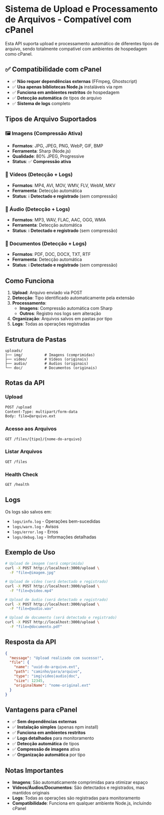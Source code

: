 # Sistema de Upload e Processamento de Arquivos - Compatível com cPanel

Esta API suporta upload e processamento automático de diferentes tipos de arquivo, sendo totalmente compatível com ambientes de hospedagem como cPanel.

## ✅ Compatibilidade com cPanel

- ✅ **Não requer dependências externas** (FFmpeg, Ghostscript)
- ✅ **Usa apenas bibliotecas Node.js** instaláveis via npm
- ✅ **Funciona em ambientes restritos** de hospedagem
- ✅ **Detecção automática** de tipos de arquivo
- ✅ **Sistema de logs** completo

## Tipos de Arquivo Suportados

### 🖼️ Imagens (Compressão Ativa)
- **Formatos**: JPG, JPEG, PNG, WebP, GIF, BMP
- **Ferramenta**: Sharp (Node.js)
- **Qualidade**: 80% JPEG, Progressive
- **Status**: ✅ **Compressão ativa**

### 🎥 Vídeos (Detecção + Logs)
- **Formatos**: MP4, AVI, MOV, WMV, FLV, WebM, MKV
- **Ferramenta**: Detecção automática
- **Status**: ℹ️ **Detectado e registrado** (sem compressão)

### 🎵 Áudio (Detecção + Logs)
- **Formatos**: MP3, WAV, FLAC, AAC, OGG, WMA
- **Ferramenta**: Detecção automática
- **Status**: ℹ️ **Detectado e registrado** (sem compressão)

### 📄 Documentos (Detecção + Logs)
- **Formatos**: PDF, DOC, DOCX, TXT, RTF
- **Ferramenta**: Detecção automática
- **Status**: ℹ️ **Detectado e registrado** (sem compressão)

## Como Funciona

1. **Upload**: Arquivo enviado via POST
2. **Detecção**: Tipo identificado automaticamente pela extensão
3. **Processamento**: 
   - **Imagens**: Compressão automática com Sharp
   - **Outros**: Registro nos logs sem alteração
4. **Organização**: Arquivos salvos em pastas por tipo
5. **Logs**: Todas as operações registradas

## Estrutura de Pastas

```
uploads/
├── img/          # Imagens (comprimidas)
├── video/        # Vídeos (originais)
├── audio/        # Áudios (originais)
└── doc/          # Documentos (originais)
```

## Rotas da API

### Upload
```bash
POST /upload
Content-Type: multipart/form-data
Body: file=@arquivo.ext
```

### Acesso aos Arquivos
```bash
GET /files/{tipo}/{nome-do-arquivo}
```

### Listar Arquivos
```bash
GET /files
```

### Health Check
```bash
GET /health
```

## Logs

Os logs são salvos em:
- `logs/info.log` - Operações bem-sucedidas
- `logs/warn.log` - Avisos
- `logs/error.log` - Erros
- `logs/debug.log` - Informações detalhadas

## Exemplo de Uso

```bash
# Upload de imagem (será comprimida)
curl -X POST http://localhost:3000/upload \
  -F "file=@imagem.jpg"

# Upload de vídeo (será detectado e registrado)
curl -X POST http://localhost:3000/upload \
  -F "file=@video.mp4"

# Upload de áudio (será detectado e registrado)
curl -X POST http://localhost:3000/upload \
  -F "file=@audio.wav"

# Upload de documento (será detectado e registrado)
curl -X POST http://localhost:3000/upload \
  -F "file=@documento.pdf"
```

## Resposta da API

```json
{
  "message": "Upload realizado com sucesso!",
  "file": {
    "name": "uuid-do-arquivo.ext",
    "path": "caminho/para/arquivo",
    "type": "img|video|audio|doc",
    "size": 12345,
    "originalName": "nome-original.ext"
  }
}
```

## Vantagens para cPanel

- ✅ **Sem dependências externas**
- ✅ **Instalação simples** (apenas npm install)
- ✅ **Funciona em ambientes restritos**
- ✅ **Logs detalhados** para monitoramento
- ✅ **Detecção automática** de tipos
- ✅ **Compressão de imagens** ativa
- ✅ **Organização automática** por tipo

## Notas Importantes

- **Imagens**: São automaticamente comprimidas para otimizar espaço
- **Vídeos/Áudios/Documentos**: São detectados e registrados, mas mantidos originais
- **Logs**: Todas as operações são registradas para monitoramento
- **Compatibilidade**: Funciona em qualquer ambiente Node.js, incluindo cPanel
